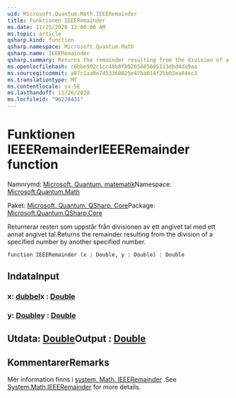 ```yaml
---
uid: Microsoft.Quantum.Math.IEEERemainder
title: Funktionen IEEERemainder
ms.date: 11/25/2020 12:00:00 AM
ms.topic: article
qsharp.kind: function
qsharp.namespace: Microsoft.Quantum.Math
qsharp.name: IEEERemainder
qsharp.summary: Returns the remainder resulting from the division of a specified number by another specified number.
ms.openlocfilehash: c6bbe902c1cc48b8fb9265405605113dbd4da9aa
ms.sourcegitcommit: a87c1aa8e7453360025e47ba614f25b02ea84ec3
ms.translationtype: MT
ms.contentlocale: sv-SE
ms.lasthandoff: 11/26/2020
ms.locfileid: "96228431"
---
```

# <a name="ieeeremainder-function"></a><span data-ttu-id="e9852-102">Funktionen IEEERemainder</span><span class="sxs-lookup"><span data-stu-id="e9852-102">IEEERemainder function</span></span>

<span data-ttu-id="e9852-103">Namnrymd: [Microsoft. Quantum. matematik](xref:Microsoft.Quantum.Math)</span><span class="sxs-lookup"><span data-stu-id="e9852-103">Namespace: [Microsoft.Quantum.Math](xref:Microsoft.Quantum.Math)</span></span>

<span data-ttu-id="e9852-104">Paket: [Microsoft. Quantum. QSharp. Core](https://nuget.org/packages/Microsoft.Quantum.QSharp.Core)</span><span class="sxs-lookup"><span data-stu-id="e9852-104">Package: [Microsoft.Quantum.QSharp.Core](https://nuget.org/packages/Microsoft.Quantum.QSharp.Core)</span></span>


<span data-ttu-id="e9852-105">Returnerar resten som uppstår från divisionen av ett angivet tal med ett annat angivet tal.</span><span class="sxs-lookup"><span data-stu-id="e9852-105">Returns the remainder resulting from the division of a specified number by another specified number.</span></span>

```qsharp
function IEEERemainder (x : Double, y : Double) : Double
```


## <a name="input"></a><span data-ttu-id="e9852-106">Indata</span><span class="sxs-lookup"><span data-stu-id="e9852-106">Input</span></span>

### <a name="x--double"></a><span data-ttu-id="e9852-107">x: [dubbel](xref:microsoft.quantum.lang-ref.double)</span><span class="sxs-lookup"><span data-stu-id="e9852-107">x : [Double](xref:microsoft.quantum.lang-ref.double)</span></span>




### <a name="y--double"></a><span data-ttu-id="e9852-108">y: [Double](xref:microsoft.quantum.lang-ref.double)</span><span class="sxs-lookup"><span data-stu-id="e9852-108">y : [Double](xref:microsoft.quantum.lang-ref.double)</span></span>





## <a name="output--double"></a><span data-ttu-id="e9852-109">Utdata: [Double](xref:microsoft.quantum.lang-ref.double)</span><span class="sxs-lookup"><span data-stu-id="e9852-109">Output : [Double](xref:microsoft.quantum.lang-ref.double)</span></span>



## <a name="remarks"></a><span data-ttu-id="e9852-110">Kommentarer</span><span class="sxs-lookup"><span data-stu-id="e9852-110">Remarks</span></span>

<span data-ttu-id="e9852-111">Mer information finns i [system. Math. IEEERemainder](https://docs.microsoft.com/dotnet/api/system.math.ieeeremainder) .</span><span class="sxs-lookup"><span data-stu-id="e9852-111">See [System.Math.IEEERemainder](https://docs.microsoft.com/dotnet/api/system.math.ieeeremainder) for more details.</span></span>